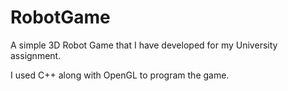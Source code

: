 # RobotGame

A simple 3D Robot Game that I have developed for my University assignment.

I used C++ along with OpenGL to program the game.
